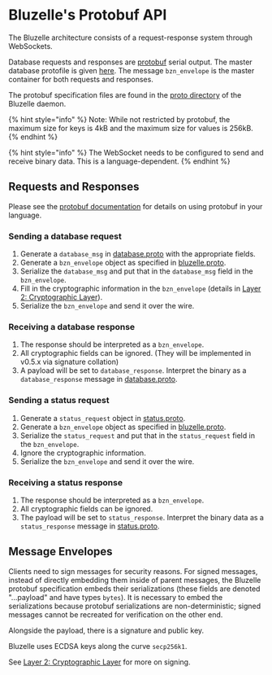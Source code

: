 # Bluzelle's Protobuf API

The Bluzelle architecture consists of a request-response system through WebSockets.

Database requests and responses are [protobuf](https://github.com/google/protobuf) serial output. The master database protofile is given [here](https://github.com/bluzelle/swarmDB/blob/devel/proto/database.proto). The message `bzn_envelope` is the master container for both requests and responses. 

The protobuf specification files are found in the [proto directory](https://github.com/bluzelle/swarmDB/tree/devel/proto) of the Bluzelle daemon.

{% hint style="info" %}
Note: While not restricted by protobuf, the maximum size for keys is 4kB and the maximum size for values is 256kB.
{% endhint %}

{% hint style="info" %}
The WebSocket needs to be configured to send and receive binary data. This is a language-dependent.
{% endhint %}

## Requests and Responses

Please see the [protobuf documentation](https://developers.google.com/protocol-buffers/) for details on using protobuf in your language.

### Sending a database request

1. Generate a `database_msg` in [database.proto](https://github.com/bluzelle/swarmDB/blob/devel/proto/database.proto) with the appropriate fields.
2. Generate a `bzn_envelope` object as specified in [bluzelle.proto](https://github.com/bluzelle/swarmDB/blob/devel/proto/bluzelle.proto).
3. Serialize the `database_msg` and put that in the `database_msg` field in the `bzn_envelope`.
4. Fill in the cryptographic information in the `bzn_envelope` \(details in [Layer 2: Cryptographic Layer](layers/layer-2-cryptographic-layer.md)\).
5. Serialize the `bzn_envelope` and send it over the wire.

### Receiving a database response

1. The response should be interpreted as a `bzn_envelope`.
2. All cryptographic fields can be ignored. \(They will be implemented in v0.5.x via signature collation\)
3. A payload will be set to `database_response`. Interpret the binary as a `database_response` message in [database.proto](https://github.com/bluzelle/swarmDB/blob/devel/proto/database.proto).

### Sending a status request

1. Generate a `status_request` object in [status.proto](https://github.com/bluzelle/swarmDB/blob/devel/proto/status.proto).
2. Generate a `bzn_envelope` object as specified in [bluzelle.proto](https://github.com/bluzelle/swarmDB/blob/devel/proto/bluzelle.proto).
3. Serialize the `status_request` and put that in the `status_request` field in the `bzn_envelope`.
4. Ignore the cryptographic information. 
5. Serialize the `bzn_envelope` and send it over the wire.

### Receiving a status response

1. The response should be interpreted as a `bzn_envelope`.
2. All cryptographic fields can be ignored.
3. The payload will be set to `status_response`. Interpret the binary data as a `status_response` message in [status.proto](https://github.com/bluzelle/swarmDB/blob/devel/proto/status.proto).

## Message Envelopes

Clients need to sign messages for security reasons. For signed messages, instead of directly embedding them inside of parent messages, the Bluzelle protobuf specification embeds their serializations \(these fields are denoted "...payload" and have types `bytes`\). It is necessary to embed the serializations because protobuf serializations are non-deterministic; signed messages cannot be recreated for verification on the other end. 

Alongside the payload, there is a signature and public key.

Bluzelle uses ECDSA keys along the curve `secp256k1`.

See [Layer 2: Cryptographic Layer](layers/layer-2-cryptographic-layer.md) for more on signing.

